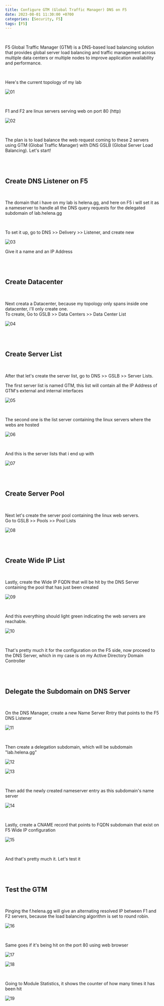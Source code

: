 ```yaml
---
title: Configure GTM (Global Traffic Manager) DNS on F5
date: 2023-08-01 11:30:00 +0700
categories: [Security, F5]
tags: [F5]
---
```


<br>

F5 Global Traffic Manager (GTM) is a DNS-based load balancing solution that provides global server load balancing and traffic management across multiple data centers or multiple nodes to improve application availability and performance.

<br>

Here's the current topology of my lab

![01](/static/2023-08-01-f5-gtm/01.png)

<br>

F1 and F2 are linux servers serving web on port 80 (http)

![02](/static/2023-08-01-f5-gtm/02.png)

<br>

The plan is to load balance the web request coming to these 2 servers using GTM (Global Traffic Manager) with DNS GSLB (Global Server Load Balancing). Let's start!

<br>
<br>

## Create DNS Listener on F5

<br>

The domain that i have on my lab is helena.gg, and here on F5 i will set it as a nameserver to handle all the DNS query requests for the delegated subdomain of lab.helena.gg 

<br>

To set it up, go to DNS >> Delivery >> Listener, and create new

![03](/static/2023-08-01-f5-gtm/03.png)

Give it a name and an IP Address 


<br>
<br>

## Create Datacenter

<br>

Next creata a Datacenter, because my topology only spans inside one datacenter, i'll only create one. <br>
To create, Go to GSLB >> Data Centers >> Data Center List


![04](/static/2023-08-01-f5-gtm/04.png)


<br>
<br>

## Create Server List

<br>

After that let's create the server list, go to DNS >> GSLB >> Server Lists.

The first server list is named GTM, this list will contain all the IP Address of GTM's external and internal interfaces

![05](/static/2023-08-01-f5-gtm/05.png)

<br>

The second one is the list server containing the linux servers where the webs are hosted

![06](/static/2023-08-01-f5-gtm/06.png)

<br>

And this is the server lists that i end up with

![07](/static/2023-08-01-f5-gtm/07.png)

<br>
<br>

## Create Server Pool

<br>

Next let's create the server pool containing the linux web servers. <br>
Go to GSLB >> Pools >> Pool Lists

![08](/static/2023-08-01-f5-gtm/08.png)

<br>
<br>

## Create Wide IP List

<br>

Lastly, create the Wide IP FQDN that will be hit by the DNS Server containing the pool that has just been created


![09](/static/2023-08-01-f5-gtm/09.png)

<br>

And this everything should light green indicating the web servers are reachable.

![10](/static/2023-08-01-f5-gtm/10.png)


<br>

That's pretty much it for the configuration on the F5 side, now proceed to the DNS Server, which in my case is on my Active Directory Domain Controller 

<br>
<br>


## Delegate the Subdomain on DNS Server

<br>

On the DNS Manager, create a new Name Server Rntry that points to the F5 DNS Listener

![11](/static/2023-08-01-f5-gtm/11.png)

<br>

Then create a delegation subdomain, which will be subdomain "lab.helena.gg"

![12](/static/2023-08-01-f5-gtm/12.png)

![13](/static/2023-08-01-f5-gtm/13.png)

<br>

Then add the newly created nameserver entry as this subdomain's name server

![14](/static/2023-08-01-f5-gtm/14.png)

<br>

Lastly, create a CNAME record that points to FQDN subdomain that exist on F5 Wide IP configuration

![15](/static/2023-08-01-f5-gtm/15.png)

<br>

And that's pretty much it. Let's test it

<br>
<br>


## Test the GTM

<br>

Pinging the f.helena.gg will give an alternating resolved IP between F1 and F2 servers, because the load balancing algorithm is set to round robin.

![16](/static/2023-08-01-f5-gtm/16.png)

<br>

Same goes if it's being hit on the port 80 using web browser

![17](/static/2023-08-01-f5-gtm/17.png)

![18](/static/2023-08-01-f5-gtm/18.png)

<br>

Going to Module Statistics, it shows the counter of how many times it has been hit

![19](/static/2023-08-01-f5-gtm/19.png)


<br>